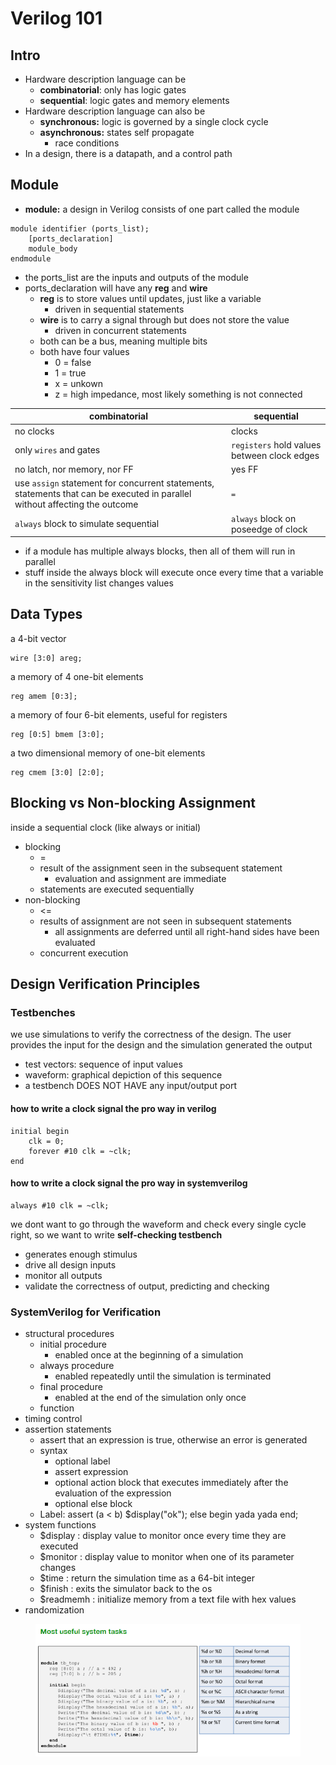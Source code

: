 # Verilog 101

## Intro

* Hardware description language can be&#x20;
  * **combinatorial**: only has logic gates
  * **sequential**: logic gates and memory elements
* Hardware description language can also be
  * **synchronous:** logic is governed by a single clock cycle
  * **asynchronous:** states self propagate&#x20;
    * race conditions
* In a design, there is a datapath, and a control path

## Module

* **module:** a design in Verilog consists of one part called the module

```
module identifier (ports_list);
    [ports_declaration]
    module_body
endmodule
```

* the ports\_list are the inputs and outputs of the module
* ports\_declaration will have any **reg** and **wire** &#x20;
  * **reg** is to store values until updates, just like a variable
    * driven in sequential statements
  * **wire** is to carry a signal through but does not store the value
    * driven in concurrent statements
  * both can be a bus, meaning multiple bits
  * both have four values
    * 0 = false
    * 1 = true
    * x = unkown
    * z = high impedance, most likely something is not connected

| combinatorial                                                                                                               | sequential                                  |
| --------------------------------------------------------------------------------------------------------------------------- | ------------------------------------------- |
| no clocks                                                                                                                   | clocks                                      |
| only `wires` and gates                                                                                                      | `registers` hold values between clock edges |
| no latch, nor memory, nor FF                                                                                                | yes FF                                      |
| use `assign` statement for concurrent statements, statements that can be executed in parallel without affecting the outcome | `=`                                         |
| `always` block to simulate sequential                                                                                       | `always` block on poseedge of clock         |

* if a module has multiple always blocks, then all of them will run in parallel
* stuff inside the always block will execute once every time that a variable in the sensitivity list changes values

## Data Types

a 4-bit vector

```
wire [3:0] areg;
```

a memory of 4 one-bit elements

```
reg amem [0:3];
```

a memory of four 6-bit elements, useful for registers

```
reg [0:5] bmem [3:0];
```

a two dimensional memory of one-bit elements

```
reg cmem [3:0] [2:0];
```

## Blocking vs Non-blocking Assignment

inside a sequential clock (like always or initial)&#x20;

* blocking&#x20;
  * \=
  * result of the assignment seen in the subsequent statement
    * evaluation and assignment are immediate
  * statements are executed sequentially
* non-blocking&#x20;
  * <=
  * results of assignment are not seen in subsequent statements
    * all assignments are deferred until all right-hand sides have been evaluated
  * concurrent execution

## Design Verification Principles

### Testbenches&#x20;

we use simulations to verify the correctness of the design. The user provides the input for the design and the simulation generated the output

* test vectors: sequence of input values&#x20;
* waveform: graphical depiction of this sequence&#x20;
* a testbench DOES NOT HAVE any input/output port

#### how to write a clock signal the pro way in verilog

```
initial begin
    clk = 0;
    forever #10 clk = ~clk;
end
```

#### how to write a clock signal the pro way in systemverilog

```
always #10 clk = ~clk;
```

we dont want to go through the waveform and check every single cycle right, so we want to write **self-checking testbench**

* generates enough stimulus&#x20;
* drive all design inputs&#x20;
* monitor all outputs&#x20;
* validate the correctness of output, predicting and checking

### SystemVerilog for Verification

* structural procedures&#x20;
  * initial procedure
    * enabled once at the beginning of a simulation&#x20;
  * always procedure
    * enabled repeatedly until the simulation is terminated&#x20;
  * final procedure
    * enabled at the end of the simulation only once
  * function
* timing control&#x20;
* assertion statements&#x20;
  * assert that an expression is true, otherwise an error is generated
  * syntax
    * optional label
    * assert expression
    * optional action block that executes immediately after the evaluation of the expression
    * optional else block
  * Label: assert (a < b) $display("ok"); else begin yada yada end;
* system functions&#x20;
  * $display : display value to monitor once every time they are executed&#x20;
  * $monitor : display value to monitor when one of its parameter changes
  * $time : return the simulation time as a 64-bit integer&#x20;
  * $finish : exits the simulator back to the os
  * $readmemh : initialize memory from a text file with hex values
* randomization&#x20;

<figure><img src="../.gitbook/assets/image.png" alt=""><figcaption></figcaption></figure>

